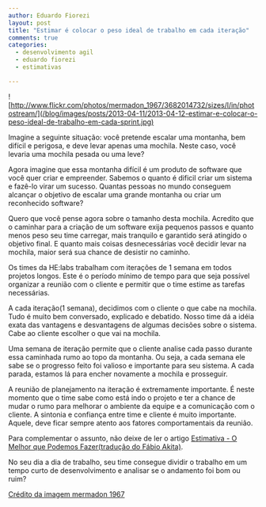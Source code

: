 ```yaml
---
author: Eduardo Fiorezi
layout: post
title: "Estimar é colocar o peso ideal de trabalho em cada iteração"
comments: true
categories:
  - desenvolvimento agil
  - eduardo fiorezi
  - estimativas

---
```

![http://www.flickr.com/photos/mermadon_1967/3682014732/sizes/l/in/photostream/](/blog/images/posts/2013-04-11/2013-04-12-estimar-e-colocar-o-peso-ideal-de-trabalho-em-cada-sprint.jpg)

Imagine a seguinte situação: você pretende escalar uma montanha, bem difícil e perigosa, e deve levar apenas uma mochila. Neste caso, você levaria uma mochila pesada ou uma leve?

<!--more-->

Agora imagine que essa montanha difícil é um produto de software que você quer criar e empreender. Sabemos o quanto é dificil criar um sistema e fazê-lo virar um sucesso. Quantas pessoas no mundo conseguem alcançar o objetivo de escalar uma grande montanha ou criar um reconhecido software?

Quero que você pense agora sobre o tamanho desta mochila. Acredito que o caminhar para a criação de um software exija pequenos passos e quanto menos peso seu time carregar, mais tranquilo e garantido será atingido o objetivo final. E quanto mais coisas desnecessárias você decidir levar na mochila, maior será sua chance de desistir no caminho.

Os times da HE:labs trabalham com iterações de 1 semana em todos projetos longos. Este é o período mínimo de tempo para que seja possível organizar a reunião com o cliente e permitir que o time estime as tarefas necessárias.

A cada iteração(1 semana), decidimos com o cliente o que cabe na mochila. Tudo é muito bem conversado, explicado e debatido. Nosso time dá a idéia exata das vantagens e desvantagens de algumas decisões sobre o sistema. Cabe ao cliente escolher o que vai na mochila.

Uma semana de iteração permite que o cliente analise cada passo durante essa caminhada rumo ao topo da montanha. Ou seja, a cada semana ele sabe se o progresso feito foi valioso e importante para seu sistema. A cada parada, estamos lá para encher novamente a mochila e prosseguir.

A reunião de planejamento na iteração é extremamente importante. É neste momento que o time sabe como está indo o projeto e ter a chance de mudar o rumo para melhorar o ambiente da equipe e a comunicação com o cliente. A sintonia e confiança entre time e cliente é muito importante. Aquele, deve ficar sempre atento aos fatores comportamentais da reunião.

Para complementar o assunto, não deixe de ler o artigo [Estimativa - O Melhor que Podemos Fazer(tradução do Fábio Akita)](http://akitaonrails.com/2013/04/05/traducao-estimativa-o-melhor-que-podemos-fazer).

No seu dia a dia de trabalho, seu time consegue dividir o trabalho em um tempo curto de desenvolvimento e analisar se o andamento foi bom ou ruim?

[Crédito da imagem mermadon 1967](http://www.flickr.com/photos/mermadon_1967/3682014732/sizes/l/in/photostream/)
